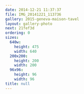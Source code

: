 ```yaml
---
date: 2014-12-21 11:37:37
file: IMG_20141221_113736
gallery: 2015-geneva-maison-tavel
layout: gallery-photo
next: 21fef3d
ordering: 0
sizes:
  640w:
    height: 475
    width: 640
  200x200:
    height: 200
    width: 200
  96x96:
    height: 96
    width: 96
title: null
---
```

